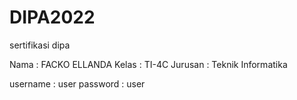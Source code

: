 # DIPA2022
sertifikasi dipa

Nama  : FACKO ELLANDA
Kelas : TI-4C 
Jurusan : Teknik Informatika  

username  : user 
password  : user
